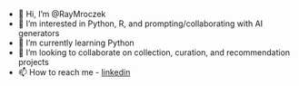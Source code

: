- 👋 Hi, I’m @RayMroczek
- 👀 I’m interested in Python, R, and prompting/collaborating with AI generators
- 🌱 I’m currently learning Python
- 💞️ I’m looking to collaborate on collection, curation, and recommendation projects
- 📫 How to reach me - <a href="https://www.linkedin.com/in/r-mroczek">linkedin</a>

<!---
RayMroczek/RayMroczek is a ✨ special ✨ repository because its `README.md` (this file) appears on your GitHub profile.
You can click the Preview link to take a look at your changes.
--->
